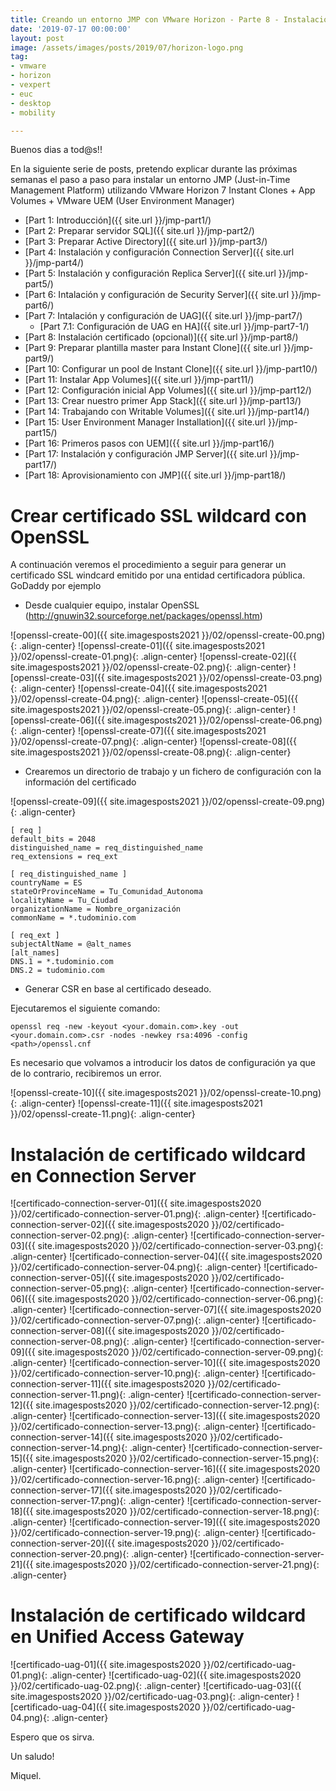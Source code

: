 ```yaml
---
title: Creando un entorno JMP con VMware Horizon - Parte 8 - Instalación certificado
date: '2019-07-17 00:00:00'
layout: post
image: /assets/images/posts/2019/07/horizon-logo.png
tag:
- vmware
- horizon
- vexpert
- euc
- desktop
- mobility

---
```


Buenos dias a tod@s!!

En la siguiente serie de posts, pretendo explicar durante las próximas semanas el paso a paso para instalar un entorno JMP (Just-in-Time Management Platform) utilizando VMware Horizon 7 Instant Clones + App Volumes + VMware UEM (User Environment Manager) 

- [Part 1: Introducción]({{ site.url }}/jmp-part1/)
- [Part 2: Preparar servidor SQL]({{ site.url }}/jmp-part2/)
- [Part 3: Preparar Active Directory]({{ site.url }}/jmp-part3/)
- [Part 4: Instalación y configuración Connection Server]({{ site.url }}/jmp-part4/)
- [Part 5: Instalación y configuración Replica Server]({{ site.url }}/jmp-part5/)
- [Part 6: Intalación y configuración de Security Server]({{ site.url }}/jmp-part6/)
- [Part 7: Intalación y configuración de UAG]({{ site.url }}/jmp-part7/)
    - [Part 7.1: Configuración de UAG en HA]({{ site.url }}/jmp-part7-1/)
- [Part 8: Instalación certificado (opcional)]({{ site.url }}/jmp-part8/)
- [Part 9: Preparar plantilla master para Instant Clone]({{ site.url }}/jmp-part9/)
- [Part 10: Configurar un pool de Instant Clone]({{ site.url }}/jmp-part10/)
- [Part 11: Instalar App Volumes]({{ site.url }}/jmp-part11/)
- [Part 12: Configuración inicial App Volumes]({{ site.url }}/jmp-part12/)
- [Part 13: Crear nuestro primer App Stack]({{ site.url }}/jmp-part13/)
- [Part 14: Trabajando con Writable Volumes]({{ site.url }}/jmp-part14/)
- [Part 15: User Environment Manager Installation]({{ site.url }}/jmp-part15/)
- [Part 16: Primeros pasos con UEM]({{ site.url }}/jmp-part16/)
- [Part 17: Instalación y configuración JMP Server]({{ site.url }}/jmp-part17/)
- [Part 18: Aprovisionamiento con JMP]({{ site.url }}/jmp-part18/)

# Crear certificado SSL wildcard con OpenSSL

A continuación veremos el procedimiento a seguir para generar un certificado SSL windcard emitido por una entidad certificadora pública. GoDaddy por ejemplo

* Desde cualquier equipo, instalar OpenSSL (http://gnuwin32.sourceforge.net/packages/openssl.htm)

![openssl-create-00]({{ site.imagesposts2021 }}/02/openssl-create-00.png){: .align-center}
![openssl-create-01]({{ site.imagesposts2021 }}/02/openssl-create-01.png){: .align-center}
![openssl-create-02]({{ site.imagesposts2021 }}/02/openssl-create-02.png){: .align-center}
![openssl-create-03]({{ site.imagesposts2021 }}/02/openssl-create-03.png){: .align-center}
![openssl-create-04]({{ site.imagesposts2021 }}/02/openssl-create-04.png){: .align-center}
![openssl-create-05]({{ site.imagesposts2021 }}/02/openssl-create-05.png){: .align-center}
![openssl-create-06]({{ site.imagesposts2021 }}/02/openssl-create-06.png){: .align-center}
![openssl-create-07]({{ site.imagesposts2021 }}/02/openssl-create-07.png){: .align-center}
![openssl-create-08]({{ site.imagesposts2021 }}/02/openssl-create-08.png){: .align-center}

* Crearemos un directorio de trabajo y un fichero de configuración con la información del certificado

![openssl-create-09]({{ site.imagesposts2021 }}/02/openssl-create-09.png){: .align-center}

```
[ req ]
default_bits = 2048
distinguished_name = req_distinguished_name
req_extensions = req_ext

[ req_distinguished_name ]
countryName = ES
stateOrProvinceName = Tu_Comunidad_Autonoma
localityName = Tu_Ciudad
organizationName = Nombre_organización
commonName = *.tudominio.com

[ req_ext ]
subjectAltName = @alt_names
[alt_names]
DNS.1 = *.tudominio.com
DNS.2 = tudominio.com
```

* Generar CSR en base al certificado deseado. 

Ejecutaremos el siguiente comando:

`openssl req -new -keyout <your.domain.com>.key -out <your.domain.com>.csr -nodes -newkey rsa:4096 -config <path>/openssl.cnf`

Es necesario que volvamos a introducir los datos de configuración ya que de lo contrario, recibiremos un error.

![openssl-create-10]({{ site.imagesposts2021 }}/02/openssl-create-10.png){: .align-center}
![openssl-create-11]({{ site.imagesposts2021 }}/02/openssl-create-11.png){: .align-center}

# Instalación de certificado wildcard en Connection Server

![certificado-connection-server-01]({{ site.imagesposts2020 }}/02/certificado-connection-server-01.png){: .align-center}
![certificado-connection-server-02]({{ site.imagesposts2020 }}/02/certificado-connection-server-02.png){: .align-center}
![certificado-connection-server-03]({{ site.imagesposts2020 }}/02/certificado-connection-server-03.png){: .align-center}
![certificado-connection-server-04]({{ site.imagesposts2020 }}/02/certificado-connection-server-04.png){: .align-center}
![certificado-connection-server-05]({{ site.imagesposts2020 }}/02/certificado-connection-server-05.png){: .align-center}
![certificado-connection-server-06]({{ site.imagesposts2020 }}/02/certificado-connection-server-06.png){: .align-center}
![certificado-connection-server-07]({{ site.imagesposts2020 }}/02/certificado-connection-server-07.png){: .align-center}
![certificado-connection-server-08]({{ site.imagesposts2020 }}/02/certificado-connection-server-08.png){: .align-center}
![certificado-connection-server-09]({{ site.imagesposts2020 }}/02/certificado-connection-server-09.png){: .align-center}
![certificado-connection-server-10]({{ site.imagesposts2020 }}/02/certificado-connection-server-10.png){: .align-center}
![certificado-connection-server-11]({{ site.imagesposts2020 }}/02/certificado-connection-server-11.png){: .align-center}
![certificado-connection-server-12]({{ site.imagesposts2020 }}/02/certificado-connection-server-12.png){: .align-center}
![certificado-connection-server-13]({{ site.imagesposts2020 }}/02/certificado-connection-server-13.png){: .align-center}
![certificado-connection-server-14]({{ site.imagesposts2020 }}/02/certificado-connection-server-14.png){: .align-center}
![certificado-connection-server-15]({{ site.imagesposts2020 }}/02/certificado-connection-server-15.png){: .align-center}
![certificado-connection-server-16]({{ site.imagesposts2020 }}/02/certificado-connection-server-16.png){: .align-center}
![certificado-connection-server-17]({{ site.imagesposts2020 }}/02/certificado-connection-server-17.png){: .align-center}
![certificado-connection-server-18]({{ site.imagesposts2020 }}/02/certificado-connection-server-18.png){: .align-center}
![certificado-connection-server-19]({{ site.imagesposts2020 }}/02/certificado-connection-server-19.png){: .align-center}
![certificado-connection-server-20]({{ site.imagesposts2020 }}/02/certificado-connection-server-20.png){: .align-center}
![certificado-connection-server-21]({{ site.imagesposts2020 }}/02/certificado-connection-server-21.png){: .align-center}

# Instalación de certificado wildcard en Unified Access Gateway

![certificado-uag-01]({{ site.imagesposts2020 }}/02/certificado-uag-01.png){: .align-center}
![certificado-uag-02]({{ site.imagesposts2020 }}/02/certificado-uag-02.png){: .align-center}
![certificado-uag-03]({{ site.imagesposts2020 }}/02/certificado-uag-03.png){: .align-center}
![certificado-uag-04]({{ site.imagesposts2020 }}/02/certificado-uag-04.png){: .align-center}


Espero que os sirva.

Un saludo!

Miquel.


